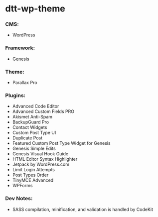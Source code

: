 # dtt-wp-theme

### CMS:
- WordPress

### Framework:
- Genesis

### Theme:
- Parallax Pro

### Plugins:
- Advanced Code Editor
- Advanced Custom Fields PRO
- Akismet Anti-Spam
- BackupGuard Pro
- Contact Widgets
- Custom Post Type UI
- Duplicate Post
- Featured Custom Post Type Widget for Genesis
- Genesis Simple Edits
- Genesis Visual Hook Guide
- HTML Editor Syntax Highlighter
- Jetpack by WordPress.com
- Limit Login Attempts
- Post Types Order
- TinyMCE Advanced
- WPForms

### Dev Notes:
- SASS compilation, minification, and validation is handled by CodeKit
